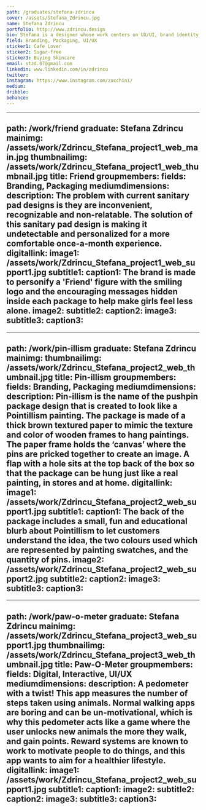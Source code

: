 ```yaml
---
path: /graduates/stefana-zdrincu
cover: /assets/Stefana_Zdrincu.jpg
name: Stefana Zdrincu
portfolio: http://www.zdrincu.design
bio: Stefana is a designer whose work centers on UX/UI, brand identity, and print. She is interested in solving problems in clear and minimal ways and enjoys incorporating other fields into the design process for experimentation. 
field: Branding, Packaging, UI/UX
sticker1: Cafe Lover
sticker2: Sugar-free
sticker3: Buying Skincare
email: stzd.07@gmail.com
linkedin: www.linkedin.com/in/zdrincu
twitter:
instagram: https://www.instagram.com/zucchini/
medium:
dribble:
behance:
---
```


---
path: /work/friend
graduate: Stefana Zdrincu
mainimg: /assets/work/Zdrincu_Stefana_project1_web_main.jpg
thumbnailimg: /assets/work/Zdrincu_Stefana_project1_web_thumbnail.jpg
title: Friend 
groupmembers:
fields: Branding, Packaging
mediumdimensions:
description: The problem with current sanitary pad designs is they are inconvenient, recognizable and non-relatable. The solution of this sanitary pad design is making it undetectable and personalized for a more comfortable once-a-month experience.
digitallink:
image1: /assets/work/Zdrincu_Stefana_project1_web_support1.jpg
subtitle1:
caption1: The brand is made to personify a 'Friend' figure with the smiling logo and the encouraging messages hidden inside each package to help make girls feel less alone. 
image2:
subtitle2:
caption2:
image3:
subtitle3:
caption3:
---

---
path: /work/pin-illism
graduate: Stefana Zdrincu
mainimg: 
thumbnailimg: /assets/work/Zdrincu_Stefana_project2_web_thumbnail.jpg
title: Pin-illism 
groupmembers:
fields: Branding, Packaging
mediumdimensions:
description: Pin-illism is the name of the pushpin package design that is created to look like a Pointillism painting. The package is made of a thick brown textured paper to mimic the texture and color of wooden frames to hang paintings. The paper frame holds the ‘canvas’ where the pins are pricked together to create an image. A flap with a hole sits at the top back of the box so that the package can be hung just like a real painting, in stores and at home. 
digitallink:
image1: /assets/work/Zdrincu_Stefana_project2_web_support1.jpg
subtitle1:
caption1: The back of the package includes a small, fun and educational blurb about Pointillism to let customers understand the idea, the two colours used which are represented by painting swatches, and the quantity of pins. 
image2: /assets/work/Zdrincu_Stefana_project2_web_support2.jpg
subtitle2:
caption2:
image3:
subtitle3:
caption3:
---

---
path: /work/paw-o-meter
graduate: Stefana Zdrincu
mainimg: /assets/work/Zdrincu_Stefana_project3_web_support1.jpg
thumbnailimg: /assets/work/Zdrincu_Stefana_project3_web_thumbnail.jpg
title: Paw-O-Meter
groupmembers:
fields: Digital, Interactive, UI/UX
mediumdimensions:
description: A pedometer with a twist! This app measures the number of steps taken using animals. Normal walking apps are boring and can be un-motivational, which is why this pedometer acts like a game where the user unlocks new animals the more they walk, and gain points. Reward systems are known to work to motivate people to do things, and this app wants to aim for a healthier lifestyle.
digitallink:
image1: /assets/work/Zdrincu_Stefana_project2_web_support1.jpg
subtitle1:
caption1:
image2:
subtitle2:
caption2:
image3:
subtitle3:
caption3:
---
